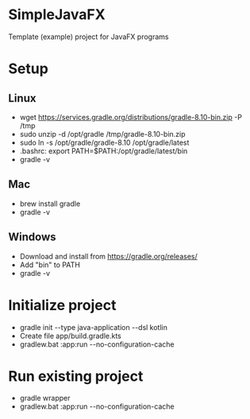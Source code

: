 # SimpleJavaFX
Template (example) project for JavaFX programs

# Setup

## Linux
- wget https://services.gradle.org/distributions/gradle-8.10-bin.zip -P /tmp
- sudo unzip -d /opt/gradle /tmp/gradle-8.10-bin.zip
- sudo ln -s /opt/gradle/gradle-8.10 /opt/gradle/latest
- .bashrc: export PATH=$PATH:/opt/gradle/latest/bin
- gradle -v

## Mac
- brew install gradle
- gradle -v

## Windows
- Download and install from https://gradle.org/releases/
- Add "bin" to PATH
- gradle -v


# Initialize project
- gradle init --type java-application --dsl kotlin
- Create file app/build.gradle.kts
- gradlew.bat :app:run --no-configuration-cache


# Run existing project
- gradle wrapper
- gradlew.bat :app:run --no-configuration-cache